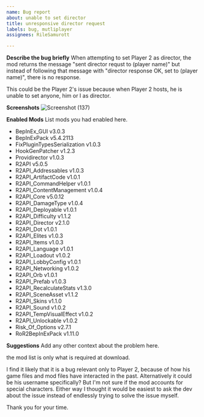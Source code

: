 ```yaml
---
name: Bug report
about: unable to set director
title: unresponsive director request
labels: bug, mutliplayer
assignees: RileSamurott

---
```


**Describe the bug briefly**
When attempting to set Player 2 as director, the mod returns the message "sent director requst to (player name)"
but instead of following that message with "director response OK, set to (player name)", there is no response.

This could be the Player 2's issue because when Player 2 hosts, he is unable to set anyone, him or I as director.  

**Screenshots**
![Screenshot (137)](https://github.com/ikesicle/Providirector/assets/156456089/6916d7b5-fcfc-44ad-9021-6e6644dee058)


**Enabled Mods**
List mods you had enabled here.
- BepInEx_GUI v3.0.3
- BepInExPack v5.4.2113
- FixPluginTypesSerialization v1.0.3
- HookGenPatcher v1.2.3
- Providirector v1.0.3
- R2API v5.0.5
- R2API_Addressables v1.0.3
- R2API_ArtifactCode v1.0.1
- R2API_CommandHelper v1.0.1
- R2API_ContentManagement v1.0.4
- R2API_Core v5.0.12
- R2API_DamageType v1.0.4
- R2API_Deployable v1.0.1
- R2API_Difficulty v1.1.2
- R2API_Director v2.1.0
- R2API_Dot v1.0.1
- R2API_Elites v1.0.3
- R2API_Items v1.0.3
- R2API_Language v1.0.1
- R2API_Loadout v1.0.2
- R2API_LobbyConfig v1.0.1
- R2API_Networking v1.0.2
- R2API_Orb v1.0.1
- R2API_Prefab v1.0.3
- R2API_RecalculateStats v1.3.0
- R2API_SceneAsset v1.1.2
- R2API_Skins v1.1.0
- R2API_Sound v1.0.2
- R2API_TempVisualEffect v1.0.2
- R2API_Unlockable v1.0.2
- Risk_Of_Options v2.7.1
- RoR2BepInExPack v1.11.0

**Suggestions**
Add any other context about the problem here.

the mod list is only what is required at download.

I find it likely that it is a bug relevant only to Player 2, because of how his game files and mod files have interacted in the past. 
Alternatively it could be his username specifically? But I'm not sure if the mod accounts for special characters.
Either way I thought it would be easiest to ask the dev about the issue instead of endlessly trying to solve the issue myself.

Thank you for your time.

